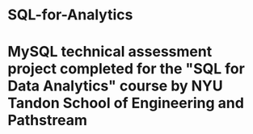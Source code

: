 # SQL-for-Analytics
# MySQL technical assessment project completed for the "SQL for Data Analytics" course by NYU Tandon School of Engineering and Pathstream
